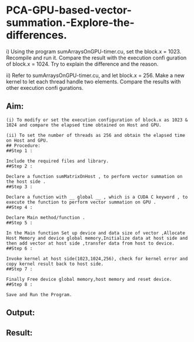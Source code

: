 # PCA-GPU-based-vector-summation.-Explore-the-differences.
i) Using the program sumArraysOnGPU-timer.cu, set the block.x = 1023. Recompile and run it. Compare the result with the execution confi guration of block.x = 1024. Try to explain the difference and the reason.

ii) Refer to sumArraysOnGPU-timer.cu, and let block.x = 256. Make a new kernel to let each thread handle two elements. Compare the results with other execution confi gurations.
## Aim:
```
(i) To modify or set the execution configuration of block.x as 1023 & 1024 and compare the elapsed time obtained on Host and GPU.

(ii) To set the number of threads as 256 and obtain the elapsed time on Host and GPU.
## Procedure:
##Step 1 :

Include the required files and library.
##Step 2 :

Declare a function sumMatrixOnHost , to perform vector summation on the host side .
##Step 3 :

Declare a function with __ global __ , which is a CUDA C keyword , to execute the function to perform vector summation on GPU .
##Step 4 :

Declare Main method/function .
##Step 5 :

In the Main function Set up device and data size of vector ,Allocate Host Memory and device global memory,Initialize data at host side and then add vector at host side ,transfer data from host to device.
##Step 6 :

Invoke kernel at host side(1023,1024,256), check for kernel error and copy kernel result back to host side.
##Step 7 :

Finally Free device global memory,host memory and reset device.
##Step 8 :

Save and Run the Program.
```
## Output:

## Result:
